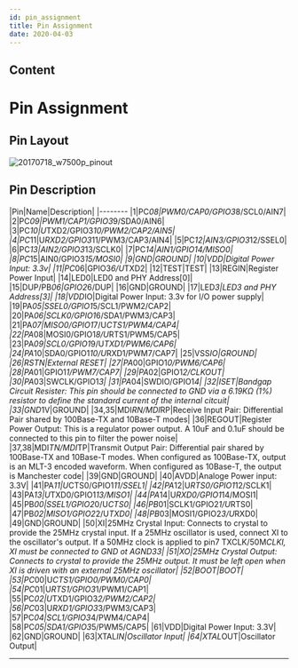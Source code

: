 ```yaml
---
id: pin_assignment
title: Pin Assignment
date: 2020-04-03
---
```



## Content

# Pin Assignment
## Pin Layout

![20170718_w7500p_pinout](/document_framework/img/products/w7500p/overview/20170718_w7500p_pinout.png)

## Pin Description

|Pin|Name|Description| |-------- |1|PC*08|PWM0/CAP0/GPIO3*8/SCL0/AIN7|
|2|PC*09|PWM1/CAP1/GPIO3*9/SDA0/AIN6|
|3|PC*10|U*TXD2/GPIO3*10/PWM2/CAP2/AIN5|
|4|PC*11|U*RXD2/GPIO3*11/PWM3/CAP3/AIN4| |5|PC*12|AIN3/GPIO3*12/SSEL0|
|6|PC*13|AIN2/GPIO3*13/SCLK0| |7|PC*14|AIN1/GPIO14/MISO0|
|8|PC*15|AIN0/GPIO3*15/MOSI0| |9|GND|GROUND| |10|VDD|Digital Power
Input: 3.3v| |11|PC*06|GPIO3*6/U*TXD2| |12|TEST|TEST| |13|REGIN|Register
Power Input| |14|LED0|LED0 and PHY Address\[0\]|
|15|DUP/PB*06|GPIO2*6/DUP| |16|GND|GROUND| |17|LED*3|LED3 and PHY
Address\[3\]| |18|VDD*IO|Digital Power Input: 3.3v for I/O power supply|
|19|PA*05|SSEL0/GPIO1*5/SCL1/PWM2/CAP2|
|20|PA*06|SCLK0/GPIO1*6/SDA1/PWM3/CAP3|
|21|PA*07|MISO0/GPIO1*7/U*CTS1/PWM4/CAP4|
|22|PA*08|MOSI0/GPIO1*8/U*RTS1/PWM5/CAP5|
|23|PA*09|SCL0/GPIO1*9/U*TXD1/PWM6/CAP6|
|24|PA*10|SDA0/GPIO1*10/U*RXD1/PWM7/CAP7| |25|VSS*IO|GROUND|
|26|RSTN|External RESET| |27|PA*00|GPIO1*0/PWM6/CAP6|
|28|PA*01|GPIO1*1/PWM7/CAP7| |29|PA*02|GPIO1*2/CLKOUT|
|30|PA*03|SWCLK/GPIO1*3| |31|PA*04|SWDIO/GPIO1*4| |32|ISET|Bandgap
Circuit Resister: This pin should be connected to GND via a 6.19KΩ (1%)
resistor to define the standard current of the internal citcuit|
|33|GND*1V|GROUND| |34,35|MDI*RN/MDI*RP|Receive Input Pair: Differential
Pair shared by 100Base-TX and 10Base-T modes| |36|REGOUT|Register Power
Output: This is a regulator power output. A 10uF and 0.1uF should be
connected to this pin to filter the power noise|
|37,38|MDI*TN/MDI*TP|Transmit Output Pair: Differential pair shared by
100Base-TX and 10Base-T modes. When configured as 100Base-TX, output is
an MLT-3 encoded waveform. When configured as 10Base-T, the output is
Manchester code| |39|GND|GROUND| |40|AVDD|Analoge Power input: 3.3V|
|41|PA*11|U*CTS0/GPIO1*11/SSEL1| |42|PA*12|U*RTS0/GPIO1*12/SCLK1|
|43|PA*13|U*TXD0/GPIO1*13/MISO1| |44|PA*14|U*RXD0/GPIO1*14/MOSI1|
|45|PB*00|SSEL1/GPIO2*0/U*CTS0| |46|PB*01|SCLK1/GPIO2*1/U*RTS0|
|47|PB*02|MISO1/GPIO2*2/U*TXD0| |48|PB*03|MOSI1/GPIO2*3/U*RXD0|
|49|GND|GROUND| |50|XI|25MHz Crystal Input: Connects to crystal to
provide the 25MHz crystal input. If a 25MHz oscillator is used, connect
XI to the oscillator's output. If a 50MHz clock is applied to pin7
TXCLK/50M*CLKI, XI must be connected to GND ot AGND33| |51|XO|25MHz
Crystal Output: Connects to crystal to provide the 25MHz output. It must
be left open when XI is driven with an external 25MHz oscillator|
|52|BOOT|BOOT| |53|PC*00|U*CTS1/GPIO0/PWM0/CAP0|
|54|PC*01|U*RTS1/GPIO3*1/PWM1/CAP1| |55|PC*02|U*TXD1/GPIO3*2/PWM2/CAP2|
|56|PC*03|U*RXD1/GPIO3*3/PWM3/CAP3| |57|PC*04|SCL1/GPIO3*4/PWM4/CAP4|
|58|PC*05|SDA1/GPIO3*5/PWM5/CAP5| |61|VDD|Digital Power Input: 3.3V|
|62|GND|GROUND| |63|XTAL*IN|Oscillator Input| |64|XTAL*OUT|Oscillator
Output|

---------
